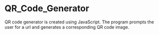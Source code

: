 # QR_Code_Generator
QR code generator is created using JavaScript. The program prompts the user for a url and generates a corresponding QR code image.
